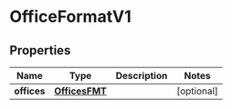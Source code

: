 

# OfficeFormatV1


## Properties

| Name | Type | Description | Notes |
|------------ | ------------- | ------------- | -------------|
|**offices** | [**OfficesFMT**](OfficesFMT.md) |  |  [optional] |




